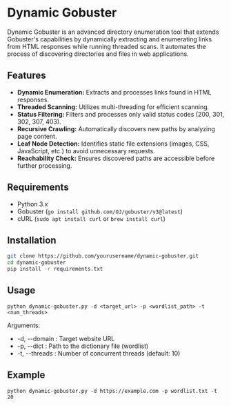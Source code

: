 # Dynamic Gobuster

Dynamic Gobuster is an advanced directory enumeration tool that extends Gobuster's capabilities by dynamically extracting and enumerating links from HTML responses while running threaded scans. It automates the process of discovering directories and files in web applications.

## Features

- **Dynamic Enumeration:** Extracts and processes links found in HTML responses.
- **Threaded Scanning:** Utilizes multi-threading for efficient scanning.
- **Status Filtering:** Filters and processes only valid status codes (200, 301, 302, 307, 403).
- **Recursive Crawling:** Automatically discovers new paths by analyzing page content.
- **Leaf Node Detection:** Identifies static file extensions (images, CSS, JavaScript, etc.) to avoid unnecessary requests.
- **Reachability Check:** Ensures discovered paths are accessible before further processing.

## Requirements

- Python 3.x
- Gobuster (`go install github.com/OJ/gobuster/v3@latest`)
- cURL (`sudo apt install curl` or `brew install curl`)

## Installation

```bash
git clone https://github.com/yourusername/dynamic-gobuster.git
cd dynamic-gobuster
pip install -r requirements.txt
```

## Usage

```python dynamic-gobuster.py -d <target_url> -p <wordlist_path> -t <num_threads>```

Arguments:
- -d, --domain : Target website URL
- -p, --dict : Path to the dictionary file (wordlist)
- -t, --threads : Number of concurrent threads (default: 10)

## Example

```python dynamic-gobuster.py -d https://example.com -p wordlist.txt -t 20```
